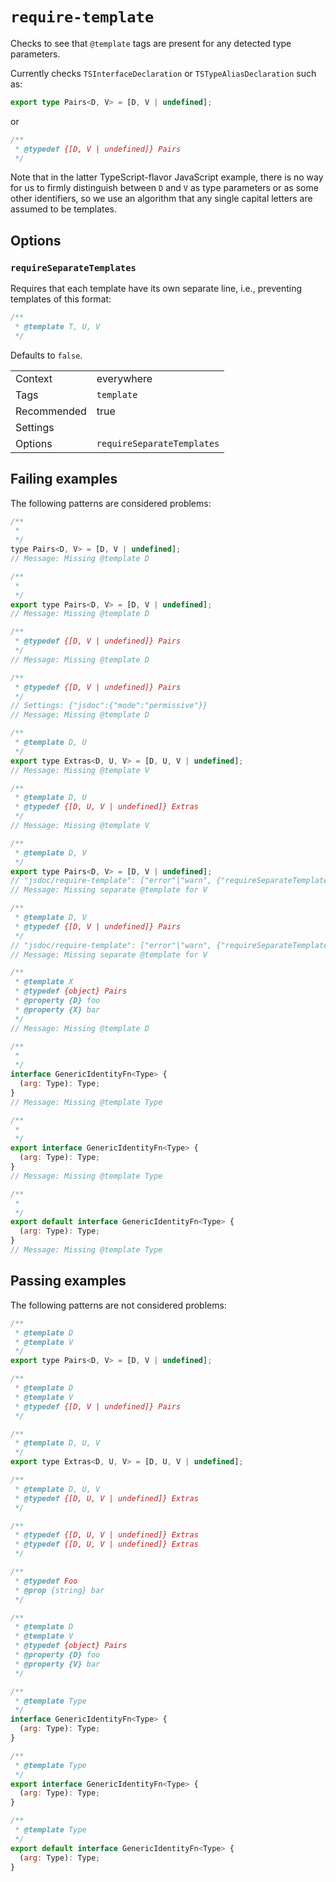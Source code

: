 <a name="user-content-require-template"></a>
<a name="require-template"></a>
# <code>require-template</code>

Checks to see that `@template` tags are present for any detected type
parameters.

Currently checks `TSInterfaceDeclaration` or `TSTypeAliasDeclaration` such as:

```ts
export type Pairs<D, V> = [D, V | undefined];
```

or

```js
/**
 * @typedef {[D, V | undefined]} Pairs
 */
```

Note that in the latter TypeScript-flavor JavaScript example, there is no way
for us to firmly distinguish between `D` and `V` as type parameters or as some
other identifiers, so we use an algorithm that any single capital letters
are assumed to be templates.

<a name="user-content-require-template-options"></a>
<a name="require-template-options"></a>
## Options

<a name="user-content-require-template-options-requireseparatetemplates"></a>
<a name="require-template-options-requireseparatetemplates"></a>
### <code>requireSeparateTemplates</code>

Requires that each template have its own separate line, i.e., preventing
templates of this format:

```js
/**
 * @template T, U, V
 */
```

Defaults to `false`.

|||
|---|---|
|Context|everywhere|
|Tags|`template`|
|Recommended|true|
|Settings||
|Options|`requireSeparateTemplates`|

<a name="user-content-require-template-failing-examples"></a>
<a name="require-template-failing-examples"></a>
## Failing examples

The following patterns are considered problems:

````js
/**
 *
 */
type Pairs<D, V> = [D, V | undefined];
// Message: Missing @template D

/**
 *
 */
export type Pairs<D, V> = [D, V | undefined];
// Message: Missing @template D

/**
 * @typedef {[D, V | undefined]} Pairs
 */
// Message: Missing @template D

/**
 * @typedef {[D, V | undefined]} Pairs
 */
// Settings: {"jsdoc":{"mode":"permissive"}}
// Message: Missing @template D

/**
 * @template D, U
 */
export type Extras<D, U, V> = [D, U, V | undefined];
// Message: Missing @template V

/**
 * @template D, U
 * @typedef {[D, U, V | undefined]} Extras
 */
// Message: Missing @template V

/**
 * @template D, V
 */
export type Pairs<D, V> = [D, V | undefined];
// "jsdoc/require-template": ["error"|"warn", {"requireSeparateTemplates":true}]
// Message: Missing separate @template for V

/**
 * @template D, V
 * @typedef {[D, V | undefined]} Pairs
 */
// "jsdoc/require-template": ["error"|"warn", {"requireSeparateTemplates":true}]
// Message: Missing separate @template for V

/**
 * @template X
 * @typedef {object} Pairs
 * @property {D} foo
 * @property {X} bar
 */
// Message: Missing @template D

/**
 *
 */
interface GenericIdentityFn<Type> {
  (arg: Type): Type;
}
// Message: Missing @template Type

/**
 *
 */
export interface GenericIdentityFn<Type> {
  (arg: Type): Type;
}
// Message: Missing @template Type

/**
 *
 */
export default interface GenericIdentityFn<Type> {
  (arg: Type): Type;
}
// Message: Missing @template Type
````



<a name="user-content-require-template-passing-examples"></a>
<a name="require-template-passing-examples"></a>
## Passing examples

The following patterns are not considered problems:

````js
/**
 * @template D
 * @template V
 */
export type Pairs<D, V> = [D, V | undefined];

/**
 * @template D
 * @template V
 * @typedef {[D, V | undefined]} Pairs
 */

/**
 * @template D, U, V
 */
export type Extras<D, U, V> = [D, U, V | undefined];

/**
 * @template D, U, V
 * @typedef {[D, U, V | undefined]} Extras
 */

/**
 * @typedef {[D, U, V | undefined]} Extras
 * @typedef {[D, U, V | undefined]} Extras
 */

/**
 * @typedef Foo
 * @prop {string} bar
 */

/**
 * @template D
 * @template V
 * @typedef {object} Pairs
 * @property {D} foo
 * @property {V} bar
 */

/**
 * @template Type
 */
interface GenericIdentityFn<Type> {
  (arg: Type): Type;
}

/**
 * @template Type
 */
export interface GenericIdentityFn<Type> {
  (arg: Type): Type;
}

/**
 * @template Type
 */
export default interface GenericIdentityFn<Type> {
  (arg: Type): Type;
}
````

